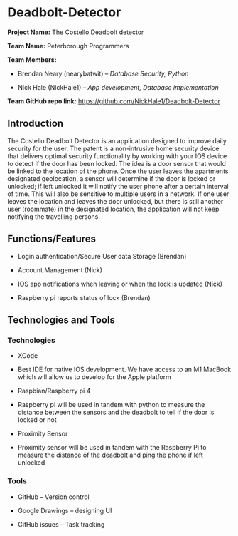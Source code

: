 # Deadbolt-Detector
__Project Name:__ The Costello Deadbolt detector 

__Team Name:__ Peterborough Programmers 

__Team Members:__ 

- Brendan Neary (nearybatwit) – _Database Security, Python_ 

- Nick Hale (NickHale1) – _App development, Database implementation_ 

__Team GitHub repo link:__ https://github.com/NickHale1/Deadbolt-Detector 



## Introduction 

The Costello Deadbolt Detector is an application designed to improve daily security for the user. The patent is a non-intrusive home security device that delivers optimal security functionality by working with your IOS device to detect if the door has been locked. The idea is a door sensor that would be linked to the location of the phone. Once the user leaves the apartments designated geolocation, a sensor will determine if the door is locked or unlocked; if left unlocked it will notify the user phone after a certain interval of time. This will also be sensitive to multiple users in a network. If one user leaves the location and leaves the door unlocked, but there is still another user (roommate) in the designated location, the application will not keep notifying the travelling persons. 




## Functions/Features 

- Login authentication/Secure User data Storage (Brendan) 

- Account Management (Nick) 

- IOS app notifications when leaving or when the lock is updated (Nick) 

- Raspberry pi reports status of lock (Brendan) 

## Technologies and Tools 

### Technologies 

- XCode 

- Best IDE for native IOS development. We have access to an M1 MacBook which will allow us to develop for the Apple platform 

- Raspbian/Raspberry pi 4 

- Raspberry pi will be used in tandem with python to measure the distance between the sensors and the deadbolt to tell if the door is locked or not 

- Proximity Sensor 

- Proximity sensor will be used in tandem with the Raspberry Pi to measure the distance of the deadbolt and ping the phone if left unlocked 



### Tools 

- GitHub – Version control  

- Google Drawings – designing UI 

- GitHub issues – Task tracking 

 
